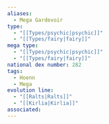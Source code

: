 ```yaml
---
aliases:
  - Mega Gardevoir
type:
  - "[[Types/psychic|psychic]]"
  - "[[Types/fairy|fairy]]"
mega type:
  - "[[Types/psychic|psychic]]"
  - "[[Types/fairy|fairy]]"
national dex number: 282
tags:
  - Hoenn
  - Mega
evolution line:
  - "[[Ralts|Ralts]]"
  - "[[Kirlia|Kirlia]]"
associated: 
---
```

